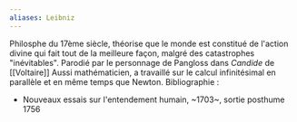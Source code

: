 ```yaml
---
aliases: Leibniz
---
```

Philosphe du 17ème siècle, théorise que le monde est constitué de l'action divine qui fait tout de la meilleure façon, malgré des catastrophes "inévitables".
Parodié par le personnage de Pangloss dans *Candide* de [[Voltaire]]
Aussi mathématicien, a travaillé sur le calcul infinitésimal en parallèle et en même temps que Newton.
Bibliographie :
- Nouveaux essais sur l'entendement humain, ~1703~, sortie posthume 1756
